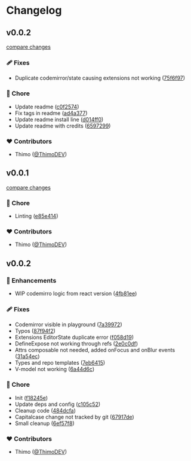 # Changelog


## v0.0.2

[compare changes](https://github.com/ThimoDEV/nuxt-codemirror/compare/v0.0.1...v0.0.2)

### 🩹 Fixes

- Duplicate codemirror/state causing extensions not working ([75f6f97](https://github.com/ThimoDEV/nuxt-codemirror/commit/75f6f97))

### 🏡 Chore

- Update readme ([c0f2574](https://github.com/ThimoDEV/nuxt-codemirror/commit/c0f2574))
- Fix tags in readme ([ad4a377](https://github.com/ThimoDEV/nuxt-codemirror/commit/ad4a377))
- Update readme install line ([d014ff0](https://github.com/ThimoDEV/nuxt-codemirror/commit/d014ff0))
- Update readme with credits ([6597299](https://github.com/ThimoDEV/nuxt-codemirror/commit/6597299))

### ❤️ Contributors

- Thimo ([@ThimoDEV](http://github.com/ThimoDEV))

## v0.0.1

[compare changes](https://github.com/ThimoDEV/nuxt-codemirror/compare/v0.0.2...v0.0.1)

### 🏡 Chore

- Linting ([e85e414](https://github.com/ThimoDEV/nuxt-codemirror/commit/e85e414))

### ❤️ Contributors

- Thimo ([@ThimoDEV](http://github.com/ThimoDEV))

## v0.0.2


### 🚀 Enhancements

- WIP codemirro logic from react version ([4fb81ee](https://github.com/your-org/my-module/commit/4fb81ee))

### 🩹 Fixes

- Codemirror visible in playground ([7a39972](https://github.com/your-org/my-module/commit/7a39972))
- Typos ([87f94f2](https://github.com/your-org/my-module/commit/87f94f2))
- Extensions EditorState duplicate error ([f058d19](https://github.com/your-org/my-module/commit/f058d19))
- DefineExpose not working through refs ([2e0c0df](https://github.com/your-org/my-module/commit/2e0c0df))
- Attrs composable not needed, added onFocus and onBlur events ([31a54ec](https://github.com/your-org/my-module/commit/31a54ec))
- Types and repo templates ([7eb6415](https://github.com/your-org/my-module/commit/7eb6415))
- V-model not working ([6a44d6c](https://github.com/your-org/my-module/commit/6a44d6c))

### 🏡 Chore

- Init ([f18245e](https://github.com/your-org/my-module/commit/f18245e))
- Update deps and config ([c105c52](https://github.com/your-org/my-module/commit/c105c52))
- Cleanup code ([484dcfa](https://github.com/your-org/my-module/commit/484dcfa))
- Capitalcase change not tracked by git ([67917de](https://github.com/your-org/my-module/commit/67917de))
- Small cleanup ([6ef57f8](https://github.com/your-org/my-module/commit/6ef57f8))

### ❤️ Contributors

- Thimo ([@ThimoDEV](http://github.com/ThimoDEV))

